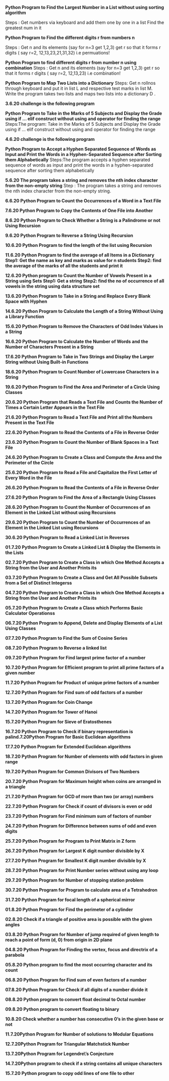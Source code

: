 **Python Program to Find the Largest Number in a List without using sorting algorithm** 

Steps : Get numbers via keyboard and add them one by one in a list 
        Find the greatest num in it
        
**Python Program to Find the different digits r from  numbers n** 

Steps :  Get n and its elements (say for n=3 get 1,2,3)
         get r so that it forms r digits ( say r=2, 12,13,23,21,31,32) i.e permuations!
         
 **Python Program  to find different digits r from number n using combination**
 Steps :  Get n and its elements (say for n=3 get 1,2,3)
         get r so that it forms r digits ( say r=2, 12,13,23) i.e combination!

**Python Program to Map Two Lists into a Dictionary**
Steps: Get n rollnos through keyboard and put it in list L and respective test marks in list M.
Write the program takes two lists and maps two lists into a dictionary D .


**3.6.20 challenge is the following program**

**Python Program to Take in the Marks of 5 Subjects and Display the Grade using if ... elif construct without using and operator for finding the range**
Steps:The program: Take in the Marks of 5 Subjects and Display the Grade using if ... elif construct without using and operator for finding the range

**4.6.20 challenge is the following program**

**Python Program to Accept a Hyphen Separated Sequence of Words as Input and Print the Words in a Hyphen-Separated Sequence after Sorting them Alphabetically**
Steps:The program accepts a hyphen separated sequence of words as input and print the words in a hyphen-separated sequence after sorting them alphabetically

**5.6.20 The program takes a string and removes the nth index character from the non-empty string**
Step : The program takes a string and removes the nth index character from the non-empty string.


**6.6.20 Python Program to Count the Occurrences of a Word in a Text File**


**7.6.20 Python Program to Copy the Contents of One File into Another**


**8.6.20 Python Program to Check Whether a String is a Palindrome or not Using Recursion**


**9.6.20 Python Program to Reverse a String Using Recursion**


**10.6.20  Python Program to find the length of the list using Recursion**

**11.6.20 Python Program to find the average of all Items in a Dictionary 
Step1: Get the name as key and marks as value for n students
Step2: find the average of the marks of all the students and print it**

**12.6.20 Python program to Count the Number of Vowels Present in a String using Sets 
Step1: Get  a string
Step2: find the  no of occurrence of all vowels in the string using data structure set**

**13.6.20 Python Program to Take in a String and Replace Every Blank Space with Hyphen** 

**14.6.20 Python Program to Calculate the Length of a String Without Using a Library Function** 

**15.6.20 Python Program to Remove the Characters of Odd Index Values in a String** 

**16.6.20 Python Program to Calculate the Number of Words and the Number of Characters Present in a String**

**17.6.20 Python Program to Take in Two Strings and Display the Larger String without Using Built-in Functions** 

**18.6.20 Python Program to Count Number of Lowercase Characters in a String** 

**19.6.20 Python Program to Find the Area and Perimeter of a Circle Using Classes**

**20.6.20 Python Program that Reads a Text File and Counts the Number of Times a Certain Letter Appears in the Text File** 

**21.6.20 Python Program to Read a Text File and Print all the Numbers Present in the Text File** 

**22.6.20 Python Program to Read the Contents of a File in Reverse Order** 

**23.6.20 Python Program to Count the Number of Blank Spaces in a Text File**

**24.6.20 Python Program to Create a Class and Compute the Area and the Perimeter of the Circle**

**25.6.20 Python Program to Read a File and Capitalize the First Letter of Every Word in the File** 

**26.6.20 Python Program to Read the Contents of a File in Reverse Order**

**27.6.20 Python Program to Find the Area of a Rectangle Using Classes**


**28.6.20  Python Program to Count the Number of Occurrences of an Element in the Linked List without using Recursions** 

**29.6.20 Python Program to Count the Number of Occurrences of an Element in the Linked List using Recursions** 

**30.6.20 Python Program to Read a Linked List in Reverses** 

**01.7.20 Python Program to Create a Linked List & Display the Elements in the Lists** 

**02.7.20 Python Program to Create a Class in which One Method Accepts a String from the User and Another Prints its** 

**03.7.20  Python Program to Create a Class and Get All Possible Subsets from a Set of Distinct Integerss** 

**04.7.20 Python Program to Create a Class in which One Method Accepts a String from the User and Another Prints its** 

**05.7.20  Python Program to Create a Class which Performs Basic Calculator Operationss** 

**06.7.20 Python Program to Append, Delete and Display Elements of a List Using Classes**
 
**07.7.20 Python Program to Find the Sum of Cosine Series**

**08.7.20 Python Program to Reverse a linked list** 

**09.7.20 Python Program for Find largest prime factor of a number** 

**10.7.20 Python Program for Efficient program to print all prime factors of a given number** 

**11.7.20 Python Program for Product of unique prime factors of a number** 

**12.7.20 Python Program for Find sum of odd factors of a number** 

**13.7.20 Python Program for Coin Change** 

**14.7.20 Python Program for Tower of Hanoi** 

**15.7.20 Python Program for Sieve of Eratosthenes** 

**16.7.20 Python Program to Check if binary representation is palind.7.20Python Program for Basic Euclidean algorithms** 

**17.7.20 Python Program for Extended Euclidean algorithms**
    
**18.7.20 Python Program for Number of elements with odd factors in given range**

**19.7.20 Python Program for Common Divisors of Two Numbers**

**20.7.20 Python Program for Maximum height when coins are arranged in a triangle**

**21.7.20 Python Program for GCD of more than two (or array) numbers**

**22.7.20 Python Program for Check if count of divisors is even or odd**

**23.7.20 Python Program for Find minimum sum of factors of number**

**24.7.20 Python Program for Difference between sums of odd and even digits**

**25.7.20 Python Program for Program to Print Matrix in Z form**

**26.7.20 Python Program for Largest K digit number divisible by X**

**27.7.20 Python Program for Smallest K digit number divisible by X**

**28.7.20 Python Program for Print Number series without using any loop**

**29.7.20 Python Program for Number of stopping station problem**

**30.7.20 Python Program for Program to calculate area of a Tetrahedron**

**31.7.20 Python Program for focal length of a spherical mirror**

**01.8.20 Python Program for Find the perimeter of a cylinder**

**02.8.20 Check if a triangle of positive area is possible with the given angles**

**03.8.20 Python Program for Number of jump required of given length to reach a point of form (d, 0) from origin in 2D plane**

**04.8.20 Python Program for Finding the vertex, focus and directrix of a parabola**

**05.8.20 Python program to find the most occurring character and its count**

**06.8.20 Python Program for Find sum of even factors of a number**

**07.8.20 Python Program for Check if all digits of a number divide it**

**08.8.20 Python program to convert float decimal to Octal number**

**09.8.20 Python program to convert floating to binary**

**10.8.20 Check whether a number has consecutive 0’s in the given base or not**

**11.7.20Python Program for Number of solutions to Modular Equations**

**12.7.20Python Program for Triangular Matchstick Number**

**13.7.20Python Program for Legendre\’s Conjecture**

**14.7.20Python program to check if a string contains all unique characters**

**15.7.20 Python program to copy odd lines of one file to other** 


